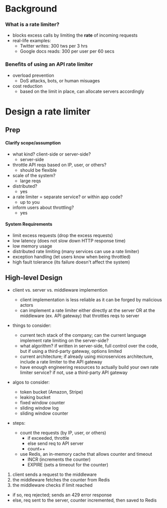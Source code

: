 # Background
### What is a rate limiter?
- blocks excess calls by limiting the **rate** of incoming requests
- real-life examples:
  - Twitter writes: 300 tws per 3 hrs
  - Google docs reads: 300 per user per 60 secs

### Benefits of using an API rate limiter
- overload prevention
  - DoS attacks, bots, or human misuages 
- cost reduction
  - based on the limit in place, can allocate servers accordingly

# Design a rate limiter
## Prep
#### Clarify scope/assumption
- what kind? client-side or server-side?
  - server-side
- throttle API reqs based on IP, user, or others?
  - should be flexible
- scale of the system?
  - large reqs
- distributed?
  - yes
- a rate limiter = separate service? or within app code?
  - up to you
- inform users about throttling?
  - yes

#### System Requirements
- limit excess requests (drop the excess requests)
- low latency (does not slow down HTTP response time)
- low memory usage
- distributed rate limiting (many services can use a rate limiter)
- exception handling (let users know when being throttled)
- high fault tolerance (its failure doesn't affect the system)

## High-level Design
- client vs. server vs. middleware implemention
  - client implementation is less reliable as it can be forged by malicious actors
  - can implement a rate limiter either directly at the server OR at the middleware (ex. API gateway) that throttles reqs to server

- things to consider:
  - current tech stack of the company; can the current language implement rate limiting on the server-side?
  - what algorithm? if written in server-side, full control over the code, but if using a third-party gateway, options limited
  - current architecture; if already using microservices architecture, include a rate limiter to the API gateway
  - have enough engineering resources to actually build your own rate limiter service? if not, use a third-party API gateway

- algos to consider:
  - token bucket (Amazon, Stripe)
  - leaking bucket
  - fixed window counter
  - sliding window log
  - sliding window counter

- steps:
  - count the requests (by IP, user, or others)
    - if exceeded, throttle
    - else send req to API server
    - count++
  - use Redis, an in-memory cache that allows counter and timeout
    - INCR (increments the counter)
    - EXPIRE (sets a timeout for the counter)

1. client sends a request to the middleware
2. the middleware fetches the counter from Redis
3. the middleware checks if limit reached
  - if so, req rejected; sends an 429 error response
  - else, req sent to the server, counter incremented, then saved to Redis
